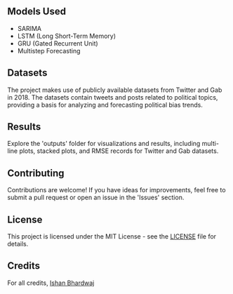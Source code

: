 ## Models Used

- SARIMA
- LSTM (Long Short-Term Memory)
- GRU (Gated Recurrent Unit)
- Multistep Forecasting

## Datasets

The project makes use of publicly available datasets from Twitter and Gab in 2018. The datasets contain tweets and posts related to political topics, providing a basis for analyzing and forecasting political bias trends.

## Results

Explore the 'outputs' folder for visualizations and results, including multi-line plots, stacked plots, and RMSE records for Twitter and Gab datasets.

## Contributing

Contributions are welcome! If you have ideas for improvements, feel free to submit a pull request or open an issue in the 'Issues' section.

## License

This project is licensed under the MIT License - see the [LICENSE](LICENSE) file for details.

## Credits
For all credits, [Ishan Bhardwaj](https://www.linkedin.com/in/ishanbh/)
```

